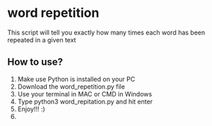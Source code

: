 <h1>word repetition</h1>
<p>This script will tell you exactly how many times each word has been repeated in a given text</p>

<h2>How to use?</h2>
<ol>
<li>Make use Python is installed on your PC</li>
<li>Download the word_repetition.py file</li>  
<li>Use your terminal in MAC or CMD in Windows</li>
<li>Type python3 word_repitation.py and hit enter </li>
<li>Enjoy!!! :)<li>  

</ol>
